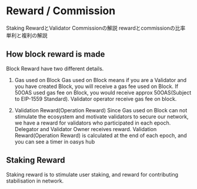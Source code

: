 # Reward / Commission

Staking RewardとValidator Commissionの解説
rewardとcommissionの比率
単利と複利の解説


## How block reward is made
Block Reward have two different details.

1. Gas used on Block
Gas used on Block means if you are a Validator and you have created Block, you will receive a gas fee used on Block. If 50OAS used gas fee on Block, you would receive approx 50OAS(Subject to EIP-1559 Standard). Validator operator receive gas fee on block.

2. Validation Reward(Operation Reward)
Since Gas used on Block can not stimulate the ecosystem and motivate validators to secure our network, we have a reward for validators who participated in each epoch. Delegator and Validator Owner receives reward. Validation Reward(Operation Reward) is calculated at the end of each epoch, and you can see a timer in oasys hub

## Staking Reward

Staking reward is to stimulate user staking, and reward for contributing stabilisation in network.



